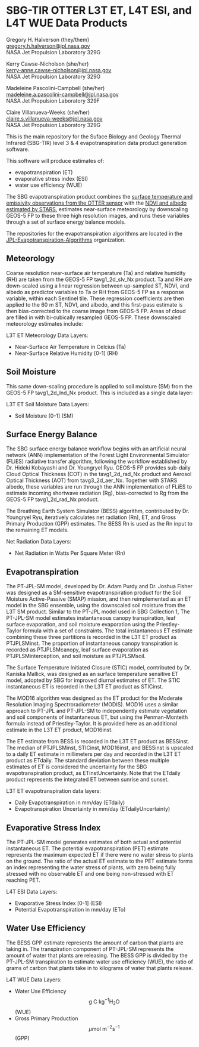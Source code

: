 # SBG-TIR OTTER L3T ET, L4T ESI, and L4T WUE Data Products

Gregory H. Halverson (they/them)<br>
[gregory.h.halverson@jpl.nasa.gov](mailto:gregory.h.halverson@jpl.nasa.gov)<br>
NASA Jet Propulsion Laboratory 329G

Kerry Cawse-Nicholson (she/her)<br>
[kerry-anne.cawse-nicholson@jpl.nasa.gov](mailto:kerry-anne.cawse-nicholson@jpl.nasa.gov)<br>
NASA Jet Propulsion Laboratory 329G

Madeleine Pascolini-Campbell (she/her)<br>
[madeleine.a.pascolini-campbell@jpl.nasa.gov](mailto:madeleine.a.pascolini-campbell@jpl.nasa.gov)<br>
NASA Jet Propulsion Laboratory 329F

Claire Villanueva-Weeks (she/her)<br>
[claire.s.villanueva-weeks@jpl.nasa.gov](mailto:claire.s.villanueva-weeks@jpl.nasa.gov)<br>
NASA Jet Propulsion Laboratory 329G

This is the main repository for the Suface Biology and Geology Thermal Infrared (SBG-TIR) level 3 & 4 evapotranspiration data product generation software. 

This software will produce estimates of:
- evapotranspiration (ET)
- evaporative stress index (ESI)
- water use efficiency (WUE)

The SBG evapotranspiration product combines the [surface temperature and emissivity observations from the OTTER sensor](https://github.com/sbg-tir/SBG-TIR-L2-LSTE) with the [NDVI and albedo estimated by STARS](https://github.com/sbg-tir/SBG-TIR-L2-STARS), estimates near-surface meteorology by downscaling GEOS-5 FP to these three high resolution images, and runs these variables through a set of surface energy balance models.

The repositories for the evapotranspiration algorithms are located in the [JPL-Evapotranspiration-Algorithms](https://github.com/JPL-Evapotranspiration-Algorithms) organization.

## Meteorology

Coarse resolution near-surface air temperature (Ta) and relative
humidity (RH) are taken from the GEOS-5 FP tavg1_2d_slv_Nx product. Ta
and RH are down-scaled using a linear regression between up-sampled ST,
NDVI, and albedo as predictor variables to Ta or RH from GEOS-5 FP as a
response variable, within each Sentinel tile. These regression
coefficients are then applied to the 60 m ST, NDVI, and albedo, and this
first-pass estimate is then bias-corrected to the coarse image from
GEOS-5 FP. Areas of cloud are filled in with
bi-cubically resampled GEOS-5 FP. These downscaled meteorology estimates include:

L3T ET Meteorology Data Layers:
- Near-Surface Air Temperature in Celcius (Ta)
- Near-Surface Relative Humidity [0-1] (RH)

## Soil Moisture

This same down-scaling procedure is applied to soil moisture (SM) from
the GEOS-5 FP tavg1_2d_lnd_Nx product. This is included as a single data layer:

L3T ET Soil Moisture Data Layers:
- Soil Moisture [0-1] (SM)

## Surface Energy Balance

The SBG surface energy balance workflow begins with an artificial neural network (ANN) implementation of the Forest Light Environmental Simulator (FLiES) radiative transfer algorithm, following the workflow established by Dr. Hideki Kobayashi and Dr. Youngryel Ryu. GEOS-5 FP provides sub-daily Cloud Optical Thickness (COT) in the tavg1_2d_rad_Nx product and Aerosol Optical Thickness (AOT) from tavg3_2d_aer_Nx. Together with STARS albedo, these variables are run through the ANN implementation of FLiES to estimate incoming shortwave radiation (Rg), bias-corrected to Rg from the GEOS-5 FP tavg1_2d_rad_Nx product.

The Breathing Earth System Simulator (BESS) algorithm, contributed by Dr. Youngryel Ryu, iteratively calculates net radiation (Rn), ET, and Gross Primary Production (GPP) estimates. The BESS Rn is used as the Rn input to the remaining ET models. 

Net Radiation Data Layers:
- Net Radiation in Watts Per Square Meter (Rn)

## Evapotranspiration

The PT-JPL-SM model, developed by Dr. Adam Purdy and Dr. Joshua Fisher was designed as a SM-sensitive evapotranspiration product for the Soil Moisture Active-Passive (SMAP) mission, and then reimplemented as an ET model in the SBG ensemble, using the downscaled soil moisture from the L3T SM product. Similar to the PT-JPL model used in SBG Collection 1, The PT-JPL-SM model estimates instantaneous canopy transpiration, leaf surface evaporation, and soil moisture evaporation using the Priestley-Taylor formula with a set of constraints. The total instantaneous ET estimate combining these three partitions is recorded in the L3T ET product as PTJPLSMinst. The proportion of instantaneous canopy transpiration is recorded as PTJPLSMcanopy, leaf surface evaporation as PTJPLSMinterception, and soil moisture as PTJPLSMsoil.

The Surface Temperature Initiated Closure (STIC) model, contributed by Dr. Kaniska Mallick, was designed as an surface temperature sensitive ET model, adopted by SBG for improved diurnal estimates of ET. The STIC instantaneous ET is recorded in the L3T ET product as STICinst.

The MOD16 algorithm was designed as the ET product for the Moderate Resolution Imaging Spectroradiometer (MODIS). MOD16 uses a similar approach to PT-JPL and PT-JPL-SM to independently estimate vegetation and soil components of instantaneous ET, but using the Penman-Monteith formula instead of Priestley-Taylor. It is provided here as an additional estimate in the L3T ET product, MOD16inst.

The ET estimate from BESS is recorded in the L3T ET product as BESSinst. The median of PTJPLSMinst, STICinst, MOD16inst, and BESSinst is upscaled to a daily ET estimate in millimeters per day and recorded in the L3T ET product as ETdaily. The standard deviation between these multiple estimates of ET is considered the uncertainty for the SBG evapotranspiration product, as ETinstUncertainty. Note that the ETdaily product represents the integrated ET between sunrise and sunset.

L3T ET evapotranspiration data layers:
- Daily Evapotranspiration in mm/day (ETdaily)
- Evapotranspiration Uncertainty in mm/day (ETdailyUncertainty)

## Evaporative Stress Index

The PT-JPL-SM model generates estimates of both actual and potential instantaneous ET. The potential evapotranspiration (PET) estimate represents the maximum expected ET if there were no water stress to plants on the ground. The ratio of the actual ET estimate to the PET estimate forms an index representing the water stress of plants, with zero being fully stressed with no observable ET and one being non-stressed with ET reaching PET. 

L4T ESI Data Layers:
- Evaporative Stress Index [0-1] (ESI)
- Potential Evapotranspiration in mm/day (ETo)

## Water Use Efficiency

The BESS GPP estimate represents the amount of carbon that plants are taking in. The transpiration component of PT-JPL-SM represents the amount of water that plants are releasing. The BESS GPP is divided by the PT-JPL-SM transpiration to estimate water use efficiency (WUE), the ratio of grams of carbon that plants take in to kilograms of water that plants release. 

L4T WUE Data Layers:
- Water Use Efficiency $$\text{g C kg}^{-1} \text{H}_2\text{O}$$ (WUE)
- Gross Primary Production $$\mu\text{mol m}^{-2} \text{s}^{-1}$$ (GPP)

